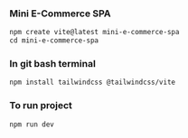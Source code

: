 ### Mini E-Commerce SPA
```diff 
npm create vite@latest mini-e-commerce-spa
cd mini-e-commerce-spa
```
### In git bash terminal
```diff
npm install tailwindcss @tailwindcss/vite
```

### To run project
```diff
npm run dev
```
